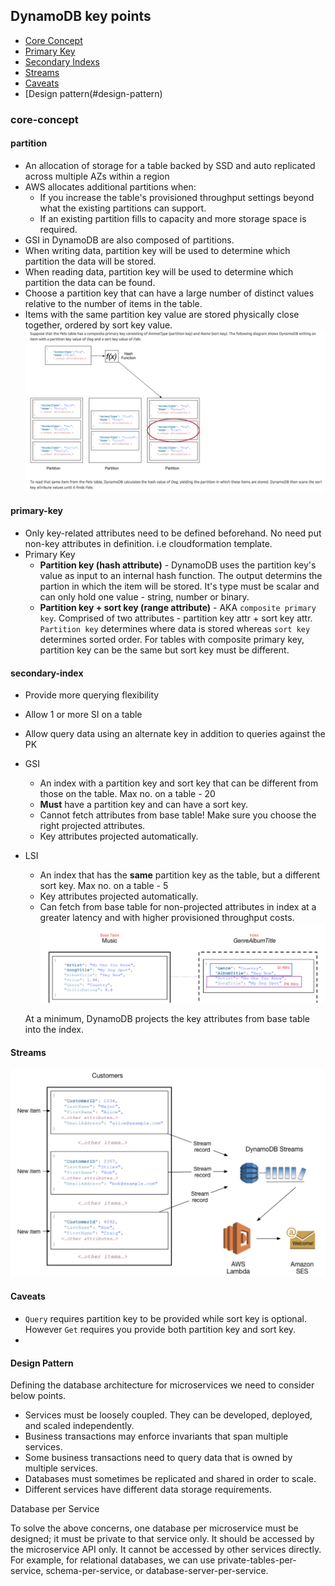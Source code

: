 ## DynamoDB key points

* [Core Concept](#core-concept)
* [Primary Key](#primary-key)
* [Secondary Indexs](#secondary-index)
* [Streams](#streams)
* [Caveats](#caveats)
* [Design pattern(#design-pattern)

### core-concept

#### partition

* An allocation of storage for a table backed by SSD and auto replicated across multiple AZs within a region
* AWS allocates additional partitions when:
  * If you increase the table's provisioned throughput settings beyond what the existing partitions can support.
  * If an existing partition fills to capacity and more storage space is required.
* GSI in DynamoDB are also composed of partitions.
* When writing data, partition key will be used to determine which partition the data will be stored.
* When reading data, partition key will be used to determine which partition the data can be found.
* Choose a partition key that can have a large number of distinct values relative to the number of items in the table.
* Items with the same partition key value are stored physically close together, ordered by sort key value.
![xxx](./dynamoDB-partition-data-distribution.png)

#### primary-key

* Only key-related attributes need to be defined beforehand. No need put non-key attributes in definition. i.e cloudformation template.
* Primary Key
  * **Partition key (hash attribute)** - DynamoDB uses the partition key's value as input to an internal hash function.
                    The output determins the partion in which the item will be stored. It's type must be scalar and can only hold one value - string, number or binary.
  * **Partition key + sort key (range attribute)** - AKA `composite primary key`. Comprised of two attributes - partition key attr + sort key attr.
                               `Partition key` determines where data is stored whereas `sort key` determines sorted order.
                               For tables with composite primary key, partition key can be the same but sort key must be different.

#### secondary-index

* Provide more querying flexibility
* Allow 1 or more SI on a table
* Allow query data using an alternate key in addition to queries against the PK
* GSI
  * An index with a partition key and sort key that can be different from those on the table. Max no. on a table - 20
  * **Must** have a partition key and can have a sort key.
  * Cannot fetch attributes from base table! Make sure you choose the right projected attributes.
  * Key attributes projected automatically.
* LSI
  * An index that has the **same** partition key as the table, but a different sort key. Max no. on a table - 5
  * Key attributes projected automatically.
  * Can fetch from base table for non-projected attributes in index at a greater latency and with higher provisioned throughput costs.
   ![XX](./dynamoDB-2nd-index.png)

   At a minimum, DynamoDB projects the key attributes from base table into the index.


#### Streams
![XX](./dynamoDB-streams.png)

#### Caveats
* `Query` requires partition key to be provided while sort key is optional. However `Get` requires you provide both partition key and sort key.
*

#### Design Pattern

Defining the database architecture for microservices we need to consider below points.
* Services must be loosely coupled. They can be developed, deployed, and scaled independently.
* Business transactions may enforce invariants that span multiple services.
* Some business transactions need to query data that is owned by multiple services.
* Databases must sometimes be replicated and shared in order to scale.
* Different services have different data storage requirements.

Database per Service

To solve the above concerns, one database per microservice must be designed; it must be private to that service only. It should be accessed by the microservice API only. It cannot be accessed by other services directly. For example, for relational databases, we can use private-tables-per-service, schema-per-service, or database-server-per-service.

